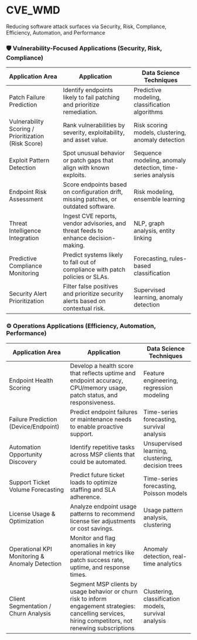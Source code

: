 # CVE_WMD
Reducing software attack surfaces via Security, Risk, Compliance, Efficiency, Automation, and Performance

### 🛡️ Vulnerability-Focused Applications (Security, Risk, Compliance)

| Application Area                    | Application                                                               | Data Science Techniques                      |
|------------------------------------|---------------------------------------------------------------------------------------------|------------------------------------------------------------|
| Patch Failure Prediction           | Identify endpoints likely to fail patching and prioritize remediation.                      | Predictive modeling, classification algorithms             |
| Vulnerability Scoring / Prioritization (Risk Score)| Rank vulnerabilities by severity, exploitability, and asset value.                        | Risk scoring models, clustering, anomaly detection         |
| Exploit Pattern Detection          | Spot unusual behavior or patch gaps that align with known exploits.                         | Sequence modeling, anomaly detection, time-series analysis |
| Endpoint Risk Assessment           | Score endpoints based on configuration drift, missing patches, or outdated software.        | Risk modeling, ensemble learning                           |
| Threat Intelligence Integration    | Ingest CVE reports, vendor advisories, and threat feeds to enhance decision-making.         | NLP, graph analysis, entity linking                        |
| Predictive Compliance Monitoring   | Predict systems likely to fall out of compliance with patch policies or SLAs.               | Forecasting, rules-based classification                    |
| Security Alert Prioritization     | Filter false positives and prioritize security alerts based on contextual risk.             | Supervised learning, anomaly detection                     |


### ⚙️ Operations Applications (Efficiency, Automation, Performance)

| Application Area                      | Application                                                                | Data Science Techniques                   |
|--------------------------------------|---------------------------------------------------------------------------------------------|------------------------------------------------------------|
| Endpoint Health Scoring              | Develop a health score that reflects uptime and endpoint accuracy, CPU/memory usage, patch status, and responsiveness. | Feature engineering, regression modeling                   |
| Failure Prediction (Device/Endpoint) | Predict endpoint failures or maintenance needs to enable proactive support.                 | Time-series forecasting, survival analysis                 |
| Automation Opportunity Discovery     | Identify repetitive tasks across MSP clients that could be automated.                       | Unsupervised learning, clustering, decision trees          |
| Support Ticket Volume Forecasting    | Predict future ticket loads to optimize staffing and SLA adherence.                         | Time-series forecasting, Poisson models                    |
| License Usage & Optimization         | Analyze endpoint usage patterns to recommend license tier adjustments or cost savings.      | Usage pattern analysis, clustering                         |
| Operational KPI Monitoring & Anomaly Detection | Monitor and flag anomalies in key operational metrics like patch success rate, uptime, and response times. | Anomaly detection, real-time analytics                     |
| Client Segmentation / Churn Analysis | Segment MSP clients by usage behavior or churn risk to inform engagement strategies: cancelling services, hiring competitors, not renewing subscriptions   | Clustering, classification models, survival analysis       |
